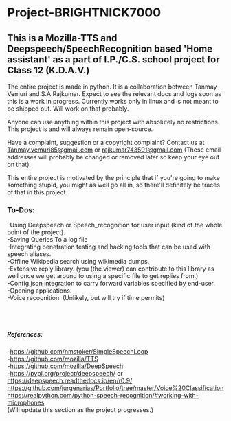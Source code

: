 # Project-BRIGHTNICK7000
## This is a Mozilla-TTS and Deepspeech/SpeechRecognition based 'Home assistant' as a part of I.P./C.S. school project for Class 12 (K.D.A.V.)

The entire project is made in python. It is a collaboration between Tanmay Vemuri and S.A Rajkumar. Expect to see the relevant docs and logs soon as this is a work in progress.
Currently works only in linux and is not meant to be shipped out. Will work on that probably.

Anyone can use anything within this project with absolutely no restrictions. This project is and will always remain open-source.

Have a complaint, suggestion or a copyright complaint? Contact us at Tanmay.vemuri85@gmail.com or rajkumar743591@gmail.com (These email addresses will probably be changed or removed later so keep your eye out on that).

This entire project is motivated by the principle that if you're going to make something stupid, you might as well go all in, so there'll definitely be traces of that in this project.

### To-Dos:
-Using Deepspeech or Speech_recognition for user input (kind of the whole point of the project).
<br>
-Saving Queries To a log file
<br>
-Integrating penetration testing and hacking tools that can be used with speech aliases.
<br>
-Offline Wikipedia search using wikimedia dumps,
<br>
-Extensive reply library. (you (the viewer) can contribute to this library as well once we get around to using a specific file to get replies from.)
<br>
-Config.json integration to carry forward variables specified by end-user.
<br>
-Opening applications.
<br>
-Voice recognition. (Unlikely, but will try if time permits)


<br>

</br>

##### References:

-https://github.com/nmstoker/SimpleSpeechLoop
<br>
-https://github.com/mozilla/TTS
<br>
-https://github.com/mozilla/DeepSpeech
<br>
-https://pypi.org/project/deepspeech/ or https://deepspeech.readthedocs.io/en/r0.9/
<br>
https://github.com/jurgenarias/Portfolio/tree/master/Voice%20Classification
<br>
https://realpython.com/python-speech-recognition/#working-with-microphones
<br>
(Will update this section as the project progresses.)

